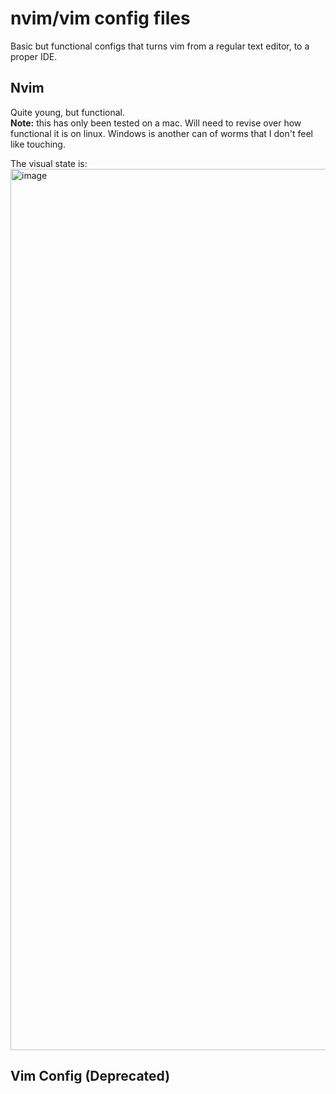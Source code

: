 # nvim/vim config files

Basic but functional configs that turns vim from a regular text editor, to a proper IDE.

## Nvim
Quite young, but functional.<br>
__Note:__ this has only been tested on a mac. Will need to revise over how functional it is on linux. Windows is another can of worms that I don't feel like touching.

The visual state is: <img width="1410" alt="image" src="https://github.com/StevenCederrand/configs/assets/17464114/9698628a-39a8-4dc5-bf9d-3245e4e1a980">


## Vim Config (Deprecated)
